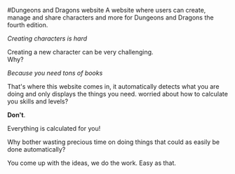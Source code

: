 #Dungeons and Dragons website
A website where users can create, manage and share characters and more for Dungeons and Dragons the fourth edition.

*Creating characters is hard* <br>

Creating a new character can be very challenging.<Br>
Why?<br>

*Because you need tons of books* <br>

That's where this website comes in, it automatically detects what you are doing and only displays the things you need.
worried about how to calculate you skills and levels? 

<strong>Don't</strong>.

Everything is calculated for you!

Why bother wasting precious time on doing things that could as easily be done automatically?

You come up with the ideas, we do the work. Easy as that.



